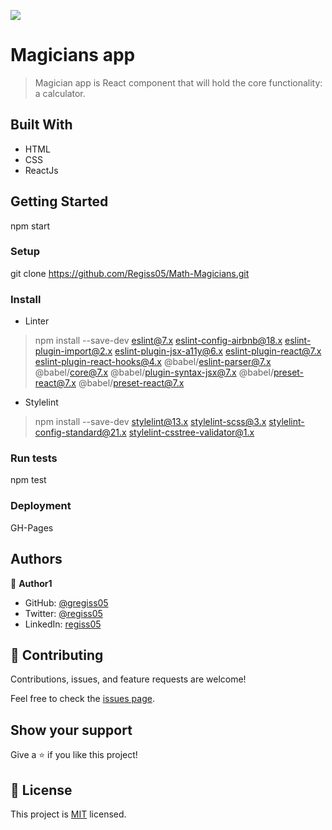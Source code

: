 ![](https://img.shields.io/badge/Microverse-blueviolet)

# Magicians app

> Magician app is React component that will hold the core functionality: a calculator.


## Built With

- HTML
- CSS
- ReactJs

## Getting Started
npm start
### Setup
git clone https://github.com/Regiss05/Math-Magicians.git
### Install
- Linter
> npm install --save-dev eslint@7.x eslint-config-airbnb@18.x eslint-plugin-import@2.x eslint-plugin-jsx-a11y@6.x eslint-plugin-react@7.x eslint-plugin-react-hooks@4.x @babel/eslint-parser@7.x @babel/core@7.x  @babel/plugin-syntax-jsx@7.x  @babel/preset-react@7.x @babel/preset-react@7.x

- Stylelint
> npm install --save-dev stylelint@13.x stylelint-scss@3.x stylelint-config-standard@21.x stylelint-csstree-validator@1.x
### Run tests
npm test
### Deployment
GH-Pages
## Authors

👤 **Author1**

- GitHub: [@gregiss05](https://github.com/regiss05)
- Twitter: [@regiss05](https://twitter.com/regissmukubiza)
- LinkedIn: [regiss05](https://www.linkedin.com/in/regiss-mukubiza-1bab841b3/)

## 🤝 Contributing

Contributions, issues, and feature requests are welcome!

Feel free to check the [issues page](../../issues/).

## Show your support

Give a ⭐️ if you like this project!

## 📝 License

This project is [MIT](./MIT.md) licensed.
